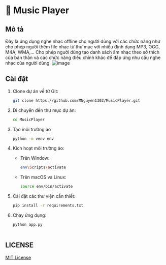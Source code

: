 # :musical_note: Music Player
## Mô tả
Đây là ứng dụng nghe nhạc offline cho người dùng với các chức năng như cho phép người thêm file nhạc từ thư mục với nhiều định dạng MP3, OGG, M4A, WMA,... Cho phép người dùng tạo danh sách âm nhạc theo sở thích của bản thân và các chức năng điều chỉnh khác để đáp ứng nhu cầu nghe nhạc của người dùng. 
![image](https://github.com/MNguyen1302/MusicPlayer/assets/77737848/2821d418-cf2e-4449-bde2-f793cebcee6c)

## Cài đặt 

1. Clone dự án về từ Git:

   ```bash
   git clone https://github.com/MNguyen1302/MusicPlayer.git
2. Di chuyển đến thư mục dự án:

    ```bash
    cd MusicPlayer
3. Tạo môi trường ảo
    ```bash
    python -m venv env
4. Kích hoạt môi trường ảo:
    - Trên Window:
      ```bash
      env\Scripts\activate
    - Trên macOS và Linux:
      ```bash
      source env/bin/activate
5. Cài đặt các thư viện cần thiết:
    ```bash
    pip install -r requirements.txt
6. Chạy ứng dụng:
    ```bash
    python app.py
  
## LICENSE
[MIT License](LICENSE)
